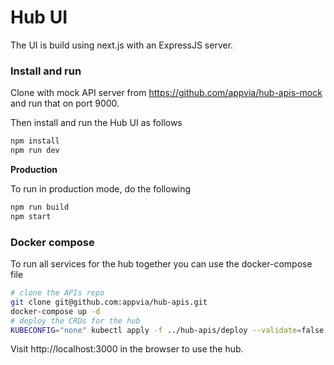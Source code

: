 # Hub UI

The UI is build using next.js with an ExpressJS server.

### Install and run

Clone with mock API server from https://github.com/appvia/hub-apis-mock and run that on port 9000.

Then install and run the Hub UI as follows

```bash
npm install
npm run dev
```

**Production**

To run in production mode, do the following

```bash
npm run build
npm start
```

### Docker compose

To run all services for the hub together you can use the docker-compose file

```bash
# clone the APIs repo
git clone git@github.com:appvia/hub-apis.git
docker-compose up -d
# deploy the CRDs for the hub
KUBECONFIG="none" kubectl apply -f ../hub-apis/deploy --validate=false
```

Visit http://localhost:3000 in the browser to use the hub.
